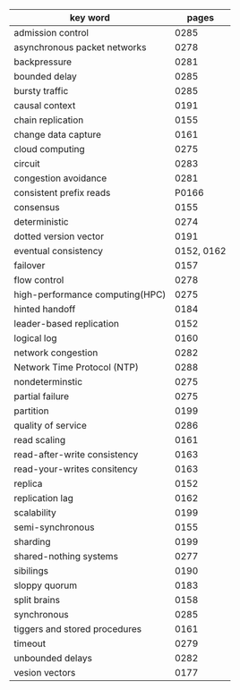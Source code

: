 
| key word                        | pages      |
| ------------------------------- | ---------- |
| admission control               | 0285       |
| asynchronous packet networks    | 0278       |
| backpressure                    | 0281       |
| bounded delay                   | 0285       |
| bursty traffic                  | 0285       |
| causal context                  | 0191       |
| chain replication               | 0155       |
| change data capture             | 0161       |
| cloud computing                 | 0275       |
| circuit                         | 0283       |
| congestion avoidance            | 0281       |
| consistent prefix reads         | P0166      |
| consensus                       | 0155       |
| deterministic                   | 0274       |
| dotted version vector           | 0191       |
| eventual consistency            | 0152, 0162 |
| failover                        | 0157       |
| flow control                    | 0278       |
| high-performance computing(HPC) | 0275       |
| hinted handoff                  | 0184       |
| leader-based replication        | 0152       |
| logical log                     | 0160       |
| network congestion              | 0282       |
| Network Time Protocol (NTP)     | 0288       |
| nondeterminstic                 | 0275       |
| partial failure                 | 0275       |
| partition                       | 0199       |
| quality of service              | 0286       |
| read scaling                    | 0161       |
| read-after-write consistency    | 0163       |
| read-your-writes consitency     | 0163       |
| replica                         | 0152       |
| replication lag                 | 0162       |
| scalability                     | 0199       |
| semi-synchronous                | 0155       |
| sharding                        | 0199       |
| shared-nothing systems          | 0277       |
| sibilings                       | 0190       |
| sloppy quorum                   | 0183       |
| split brains                    | 0158       |
| synchronous                     | 0285       |
| tiggers and stored procedures   | 0161       |
| timeout                         | 0279       |
| unbounded delays                | 0282       |
| vesion vectors                  | 0177       |